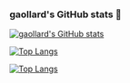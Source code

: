 ### gaollard's GitHub stats 👋

[![gaollard's GitHub stats](https://github-readme-stats.vercel.app/api?username=gaollard&count_private=true&show_icons=true&theme=tokyonight)](https://github.com/gaollard/github-readme-stats)

[![Top Langs](https://github-readme-stats.vercel.app/api/top-langs/?username=gaollard&layout=compact)](https://github.com/gaollard/github-readme-stats)

[![Top Langs](https://github-readme-stats.vercel.app/api/top-langs/?username=gaollard&theme=tokyonight&langs_count=8)](https://github.com/gaollard/github-readme-stats)
